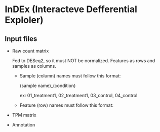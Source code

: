 # InDEx (Interacteve Defferential Exploler)

## Input files

- Raw count matrix

  Fed to DESeq2, so it must NOT be normalized. Features as rows and samples as columns.

  - Sample (column) names must follow this format:

    (sample name)_(condition)
    
    ex: 01_treatment1, 02_treatment1, 03_control, 04_control
    
  - Feature (row) names must follow this format:
  
    

- TPM matrix

- Annotation
